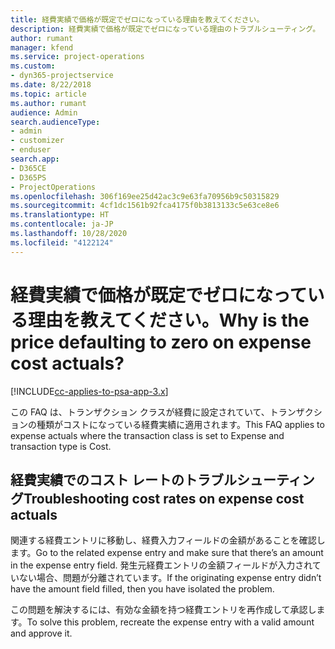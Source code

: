 ```yaml
---
title: 経費実績で価格が既定でゼロになっている理由を教えてください。
description: 経費実績で価格が既定でゼロになっている理由のトラブルシューティング。
author: rumant
manager: kfend
ms.service: project-operations
ms.custom:
- dyn365-projectservice
ms.date: 8/22/2018
ms.topic: article
ms.author: rumant
audience: Admin
search.audienceType:
- admin
- customizer
- enduser
search.app:
- D365CE
- D365PS
- ProjectOperations
ms.openlocfilehash: 306f169ee25d42ac3c9e63fa70956b9c50315829
ms.sourcegitcommit: 4cf1dc1561b92fca4175f0b3813133c5e63ce8e6
ms.translationtype: HT
ms.contentlocale: ja-JP
ms.lasthandoff: 10/28/2020
ms.locfileid: "4122124"
---
```

# <a name="why-is-the-price-defaulting-to-zero-on-expense-cost-actuals"></a><span data-ttu-id="5f5bd-103">経費実績で価格が既定でゼロになっている理由を教えてください。</span><span class="sxs-lookup"><span data-stu-id="5f5bd-103">Why is the price defaulting to zero on expense cost actuals?</span></span>

[!INCLUDE[cc-applies-to-psa-app-3.x](../includes/cc-applies-to-psa-app-3x.md)]

<span data-ttu-id="5f5bd-104">この FAQ は、トランザクション クラスが経費に設定されていて、トランザクションの種類がコストになっている経費実績に適用されます。</span><span class="sxs-lookup"><span data-stu-id="5f5bd-104">This FAQ applies to expense actuals where the transaction class is set to Expense and transaction type is Cost.</span></span>

## <a name="troubleshooting-cost-rates-on-expense-cost-actuals"></a><span data-ttu-id="5f5bd-105">経費実績でのコスト レートのトラブルシューティング</span><span class="sxs-lookup"><span data-stu-id="5f5bd-105">Troubleshooting cost rates on expense cost actuals</span></span>

<span data-ttu-id="5f5bd-106">関連する経費エントリに移動し、経費入力フィールドの金額があることを確認します。</span><span class="sxs-lookup"><span data-stu-id="5f5bd-106">Go to the related expense entry and make sure that there’s an amount in the expense entry field.</span></span> <span data-ttu-id="5f5bd-107">発生元経費エントリの金額フィールドが入力されていない場合、問題が分離されています。</span><span class="sxs-lookup"><span data-stu-id="5f5bd-107">If the originating expense entry didn’t have the amount field filled, then you have isolated the problem.</span></span>
 
<span data-ttu-id="5f5bd-108">この問題を解決するには、有効な金額を持つ経費エントリを再作成して承認します。</span><span class="sxs-lookup"><span data-stu-id="5f5bd-108">To solve this problem, recreate the expense entry with a valid amount and approve it.</span></span>
